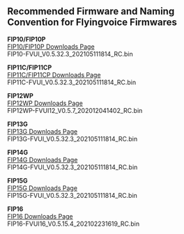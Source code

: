 ## Recommended Firmware and Naming Convention for Flyingvoice Firmwares

**FIP10/FIP10P**  
[FIP10/FIP10P Downloads Page](https://www.flyingvoice.cn/download/fip10/fip10p.html#c)  
FIP10-FVUI_V0.5.32.3_202105111814_RC.bin  

**FIP11C/FIP11CP**  
[FIP11C/FIP11CP Downloads Page](https://www.flyingvoice.cn/download/fip11c/fip11cp.html#c)  
FIP11C-FVUI_V0.5.32.3_202105111814_RC.bin  

**FIP12WP**  
[FIP12WP Downloads Page](https://www.flyingvoice.com/download/fip12wp.html#c)  
FIP12WP-FVUI12_V0.5.7_202012041402_RC.bin  

**FIP13G**  
[FIP13G Downloads Page](https://www.flyingvoice.cn/download/fip13g.html#c)  
FIP13G-FVUI_V0.5.32.3_202105111814_RC.bin  

**FIP14G**  
[FIP14G Downloads Page](https://www.flyingvoice.cn/download/fip14g.html#c)  
FIP14G-FVUI_V0.5.32.3_202105111814_RC.bin  

**FIP15G**  
[FIP15G Downloads Page](https://www.flyingvoice.cn/download/fip15g.html#c)  
FIP15G-FVUI_V0.5.32.3_202105111814_RC.bin  

**FIP16**  
[FIP16 Downloads Page](https://www.flyingvoice.cn/download/fip16.html#c)  
FIP16-FVUI16_V0.5.15.4_202102231619_RC.bin  